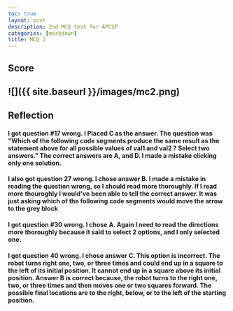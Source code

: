 ```yaml
---
toc: true
layout: post
description: 2nd MCQ test for APCSP
categories: [markdown]
title: MCQ 2
---
```



## Score
![]({{ site.baseurl }}/images/mc2.png)
--------------------------------------------------------------------
## Reflection

#### I got question #17 wrong. I Placed C as the answer. The question was "Which of the following code segments produce the same result as the statement above for all possible values of val1 and val2 ? Select two answers." The correct answers are A, and D. I made a mistake clicking only one solution.

#### I also got question 27 wrong. I chose answer B. I made a mistake in reading the question wrong, so I should read more thoroughly. If I read more thouroghly I would've been able to tell the correct answer. It was just asking which of the following code segments would move the arrow to the grey block

#### I got question #30 wrong. I chose A. Again I need to read the directions more thoroughly because it said to select 2 options, and I only selected one.

#### I got question 40 wrong. I chose answer C. This option is incorrect. The robot turns right one, two, or three times and could end up in a square to the left of its initial position. It cannot end up in a square above its initial position. Answer B is correct because, the robot turns to the right one, two, or three times and then moves one or two squares forward. The possible final locations are to the right, below, or to the left of the starting position.